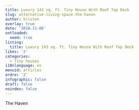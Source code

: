 ```yaml
---
title: Luxury 143 sq. ft. Tiny House With Roof Top Deck
slug: alternative-living-space-the-haven
author: kristen
overlay: true
date: '2018-11-06'
notloaded:
  need: true
listing:
  title: Luxury 143 sq. ft. Tiny House With Roof Top Deck
likes: '2'
categories:
  - Tiny houses
i18nlanguage: en
menuid: articles
ordre: '2'
infographic: false
draft: false
noindex: false
---
```

The Haven
